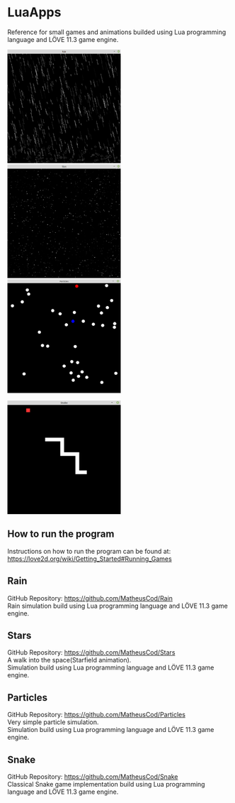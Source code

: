 # LuaApps
Reference for small games and animations builded using Lua programming language and LÖVE 11.3 game engine.

<p>
  <img src="https://github.com/MatheusCod/LuaApps/blob/master/images/rain_screenshot.png" width="256" height="256">
  <img src="https://github.com/MatheusCod/LuaApps/blob/master/images/stars_screenshot.png" width="256" height="256">
  <img src="https://github.com/MatheusCod/LuaApps/blob/master/images/particles_screenshot.png" width="256" height="256">
</p>
<p>
  <img src="https://github.com/MatheusCod/LuaApps/blob/master/images/snake_screenshot.png" width="256" height="256">
</p>

## How to run the program
Instructions on how to run the program can be found at: https://love2d.org/wiki/Getting_Started#Running_Games

## Rain
GitHub Repository: https://github.com/MatheusCod/Rain <br>
Rain simulation build using Lua programming language and LÖVE 11.3 game engine.

## Stars
GitHub Repository: https://github.com/MatheusCod/Stars <br>
A walk into the space(Starfield animation). <br>
Simulation build using Lua programming language and LÖVE 11.3 game engine.

## Particles
GitHub Repository: https://github.com/MatheusCod/Particles <br>
Very simple particle simulation. <br>
Simulation build using Lua programming language and LÖVE 11.3 game engine.

## Snake
GitHub Repository: https://github.com/MatheusCod/Snake <br>
Classical Snake game implementation build using Lua programming language and LÖVE 11.3 game engine.
